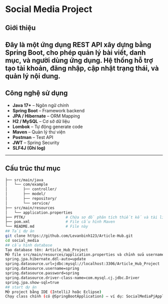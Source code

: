 # Social Media Project

## Giới thiệu
Đây là một ứng dụng REST API xây dựng bằng Spring Boot, cho phép quản lý bài viết, danh mục, và người dùng ứng dụng. Hệ thống hỗ trợ tạo tài khoản, đăng nhập, cập nhật trạng thái, và quản lý nội dung.
---
##  Công nghệ sử dụng
- **Java 17+** – Ngôn ngữ chính  
- **Spring Boot** – Framework backend  
- **JPA / Hibernate** – ORM Mapping  
- **H2 / MySQL** – Cơ sở dữ liệu  
- **Lombok** – Tự động generate code  
- **Maven** – Quản lý thư viện  
- **Postman** – Test API  
- **JWT** – Spring Security
- **SLF4J (Ghi log)**
---
## Cấu trúc thư mục
```bash
├── src/main/java
│   └── com/example
│       ├── controller/
│       ├── model/
│       ├── repository/
│       └── service/
├── src/main/resources
│   └── application.properties
├── PTTK/                  # Chứa sơ đồ phân tích thiết kế và tài liệu REST-API
├── pom.xml                # File cấu hình Maven
└── README.md              # File này
## Tải dự án
git clone https://github.com/Levanbinh123/Article-Hub.git
cd social_media
## cấu hình database
Tạo database tên: Article_Hub_Project
Mở file src/main/resources/application.properties và chỉnh sửa username và password tương ứng với MySQL của bạn:
spring.jpa.hibernate.ddl-auto=update
spring.datasource.url=jdbc:mysql://localhost:3306/Article_Hub_Project
spring.datasource.username=spring
spring.datasource.password=spring
spring.datasource.driver-class-name=com.mysql.cj.jdbc.Driver
spring.jpa.show-sql=true
## start dự án
Mở project bằng IDE (IntelliJ hoặc Eclipse)
Chạy class chính (có @SpringBootApplication) – ví dụ: SocialMediaPjApplication.java
